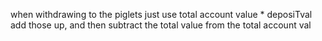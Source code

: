 when withdrawing to the piglets just use total account value * deposiTval add those up, and then subtract the total value from the total account val
